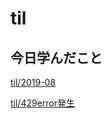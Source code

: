 # til

## 今日学んだこと

[til/2019\-08](https://github.com/tokiohamamatsu/til/blob/master/tir/2019-08.md/#22)

[til/429error発生](https://github.com/tokiohamamatsu/til/blob/master/laravel/429error%E7%99%BA%E7%94%9F.md)